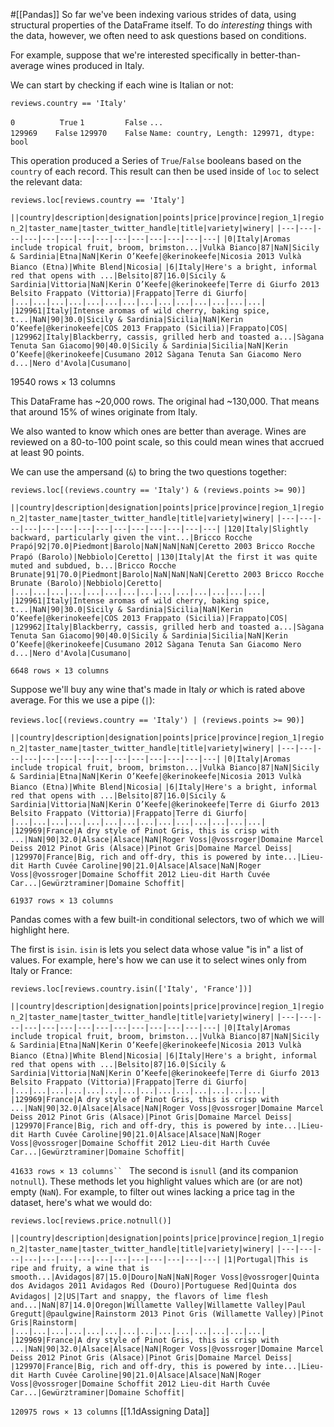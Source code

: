 #[[Pandas]] 
So far we've been indexing various strides of data, using structural properties of the DataFrame itself. To do _interesting_ things with the data, however, we often need to ask questions based on conditions.

For example, suppose that we're interested specifically in better-than-average wines produced in Italy.

We can start by checking if each wine is Italian or not:

`reviews.country == 'Italy'`

`0          True`
`1         False`
          `...`  
`129969    False`
`129970    False`
`Name: country, Length: 129971, dtype: bool`

This operation produced a Series of `True`/`False` booleans based on the `country` of each record. This result can then be used inside of `loc` to select the relevant data:

`reviews.loc[reviews.country == 'Italy']`

`||country|description|designation|points|price|province|region_1|region_2|taster_name|taster_twitter_handle|title|variety|winery|`
`|---|---|---|---|---|---|---|---|---|---|---|---|---|---|`
`|0|Italy|Aromas include tropical fruit, broom, brimston...|Vulkà Bianco|87|NaN|Sicily & Sardinia|Etna|NaN|Kerin O’Keefe|@kerinokeefe|Nicosia 2013 Vulkà Bianco (Etna)|White Blend|Nicosia|`
`|6|Italy|Here's a bright, informal red that opens with ...|Belsito|87|16.0|Sicily & Sardinia|Vittoria|NaN|Kerin O’Keefe|@kerinokeefe|Terre di Giurfo 2013 Belsito Frappato (Vittoria)|Frappato|Terre di Giurfo|`
`|...|...|...|...|...|...|...|...|...|...|...|...|...|...|`
`|129961|Italy|Intense aromas of wild cherry, baking spice, t...|NaN|90|30.0|Sicily & Sardinia|Sicilia|NaN|Kerin O’Keefe|@kerinokeefe|COS 2013 Frappato (Sicilia)|Frappato|COS|`
`|129962|Italy|Blackberry, cassis, grilled herb and toasted a...|Sàgana Tenuta San Giacomo|90|40.0|Sicily & Sardinia|Sicilia|NaN|Kerin O’Keefe|@kerinokeefe|Cusumano 2012 Sàgana Tenuta San Giacomo Nero d...|Nero d'Avola|Cusumano|`

19540 rows × 13 columns

This DataFrame has ~20,000 rows. The original had ~130,000. That means that around 15% of wines originate from Italy.

We also wanted to know which ones are better than average. Wines are reviewed on a 80-to-100 point scale, so this could mean wines that accrued at least 90 points.

We can use the ampersand (`&`) to bring the two questions together:

`reviews.loc[(reviews.country == 'Italy') & (reviews.points >= 90)]`

`||country|description|designation|points|price|province|region_1|region_2|taster_name|taster_twitter_handle|title|variety|winery|`
`|---|---|---|---|---|---|---|---|---|---|---|---|---|---|`
`|120|Italy|Slightly backward, particularly given the vint...|Bricco Rocche Prapó|92|70.0|Piedmont|Barolo|NaN|NaN|NaN|Ceretto 2003 Bricco Rocche Prapó (Barolo)|Nebbiolo|Ceretto|`
`|130|Italy|At the first it was quite muted and subdued, b...|Bricco Rocche Brunate|91|70.0|Piedmont|Barolo|NaN|NaN|NaN|Ceretto 2003 Bricco Rocche Brunate (Barolo)|Nebbiolo|Ceretto|`
`|...|...|...|...|...|...|...|...|...|...|...|...|...|...|`
`|129961|Italy|Intense aromas of wild cherry, baking spice, t...|NaN|90|30.0|Sicily & Sardinia|Sicilia|NaN|Kerin O’Keefe|@kerinokeefe|COS 2013 Frappato (Sicilia)|Frappato|COS|`
`|129962|Italy|Blackberry, cassis, grilled herb and toasted a...|Sàgana Tenuta San Giacomo|90|40.0|Sicily & Sardinia|Sicilia|NaN|Kerin O’Keefe|@kerinokeefe|Cusumano 2012 Sàgana Tenuta San Giacomo Nero d...|Nero d'Avola|Cusumano|`

`6648 rows × 13 columns`

Suppose we'll buy any wine that's made in Italy _or_ which is rated above average. For this we use a pipe (`|`):

r`eviews.loc[(reviews.country == 'Italy') | (reviews.points >= 90)]`

`||country|description|designation|points|price|province|region_1|region_2|taster_name|taster_twitter_handle|title|variety|winery|`
`|---|---|---|---|---|---|---|---|---|---|---|---|---|---|`
`|0|Italy|Aromas include tropical fruit, broom, brimston...|Vulkà Bianco|87|NaN|Sicily & Sardinia|Etna|NaN|Kerin O’Keefe|@kerinokeefe|Nicosia 2013 Vulkà Bianco (Etna)|White Blend|Nicosia|`
`|6|Italy|Here's a bright, informal red that opens with ...|Belsito|87|16.0|Sicily & Sardinia|Vittoria|NaN|Kerin O’Keefe|@kerinokeefe|Terre di Giurfo 2013 Belsito Frappato (Vittoria)|Frappato|Terre di Giurfo|`
`|...|...|...|...|...|...|...|...|...|...|...|...|...|...|`
`|129969|France|A dry style of Pinot Gris, this is crisp with ...|NaN|90|32.0|Alsace|Alsace|NaN|Roger Voss|@vossroger|Domaine Marcel Deiss 2012 Pinot Gris (Alsace)|Pinot Gris|Domaine Marcel Deiss|`
`|129970|France|Big, rich and off-dry, this is powered by inte...|Lieu-dit Harth Cuvée Caroline|90|21.0|Alsace|Alsace|NaN|Roger Voss|@vossroger|Domaine Schoffit 2012 Lieu-dit Harth Cuvée Car...|Gewürztraminer|Domaine Schoffit|`

`61937 rows × 13 columns`

Pandas comes with a few built-in conditional selectors, two of which we will highlight here.

The first is `isin`. `isin` is lets you select data whose value "is in" a list of values. For example, here's how we can use it to select wines only from Italy or France:

`reviews.loc[reviews.country.isin(['Italy', 'France'])]`

`||country|description|designation|points|price|province|region_1|region_2|taster_name|taster_twitter_handle|title|variety|winery|`
`|---|---|---|---|---|---|---|---|---|---|---|---|---|---|`
`|0|Italy|Aromas include tropical fruit, broom, brimston...|Vulkà Bianco|87|NaN|Sicily & Sardinia|Etna|NaN|Kerin O’Keefe|@kerinokeefe|Nicosia 2013 Vulkà Bianco (Etna)|White Blend|Nicosia|`
`|6|Italy|Here's a bright, informal red that opens with ...|Belsito|87|16.0|Sicily & Sardinia|Vittoria|NaN|Kerin O’Keefe|@kerinokeefe|Terre di Giurfo 2013 Belsito Frappato (Vittoria)|Frappato|Terre di Giurfo|`
`|...|...|...|...|...|...|...|...|...|...|...|...|...|...|`
`|129969|France|A dry style of Pinot Gris, this is crisp with ...|NaN|90|32.0|Alsace|Alsace|NaN|Roger Voss|@vossroger|Domaine Marcel Deiss 2012 Pinot Gris (Alsace)|Pinot Gris|Domaine Marcel Deiss|`
`|129970|France|Big, rich and off-dry, this is powered by inte...|Lieu-dit Harth Cuvée Caroline|90|21.0|Alsace|Alsace|NaN|Roger Voss|@vossroger|Domaine Schoffit 2012 Lieu-dit Harth Cuvée Car...|Gewürztraminer|Domaine Schoffit|`

`41633 rows × 13 columns``
`
The second is `isnull` (and its companion `notnull`). These methods let you highlight values which are (or are not) empty (`NaN`). For example, to filter out wines lacking a price tag in the dataset, here's what we would do:

`reviews.loc[reviews.price.notnull()]`

`||country|description|designation|points|price|province|region_1|region_2|taster_name|taster_twitter_handle|title|variety|winery|`
`|---|---|---|---|---|---|---|---|---|---|---|---|---|---|`
`|1|Portugal|This is ripe and fruity, a wine that is smooth...|Avidagos|87|15.0|Douro|NaN|NaN|Roger Voss|@vossroger|Quinta dos Avidagos 2011 Avidagos Red (Douro)|Portuguese Red|Quinta dos Avidagos|`
`|2|US|Tart and snappy, the flavors of lime flesh and...|NaN|87|14.0|Oregon|Willamette Valley|Willamette Valley|Paul Gregutt|@paulgwine|Rainstorm 2013 Pinot Gris (Willamette Valley)|Pinot Gris|Rainstorm|`
`|...|...|...|...|...|...|...|...|...|...|...|...|...|...|`
`|129969|France|A dry style of Pinot Gris, this is crisp with ...|NaN|90|32.0|Alsace|Alsace|NaN|Roger Voss|@vossroger|Domaine Marcel Deiss 2012 Pinot Gris (Alsace)|Pinot Gris|Domaine Marcel Deiss|`
`|129970|France|Big, rich and off-dry, this is powered by inte...|Lieu-dit Harth Cuvée Caroline|90|21.0|Alsace|Alsace|NaN|Roger Voss|@vossroger|Domaine Schoffit 2012 Lieu-dit Harth Cuvée Car...|Gewürztraminer|Domaine Schoffit|`

`120975 rows × 13 columns`
[[1.1dAssigning Data]]
